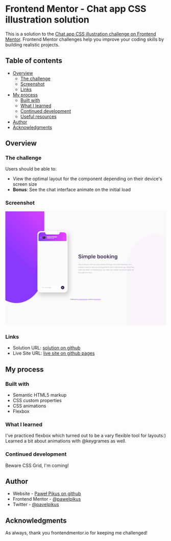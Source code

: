 # Frontend Mentor - Chat app CSS illustration solution

This is a solution to the [Chat app CSS illustration challenge on Frontend Mentor](https://www.frontendmentor.io/challenges/chat-app-css-illustration-O5auMkFqY). Frontend Mentor challenges help you improve your coding skills by building realistic projects. 

## Table of contents

- [Overview](#overview)
  - [The challenge](#the-challenge)
  - [Screenshot](#screenshot)
  - [Links](#links)
- [My process](#my-process)
  - [Built with](#built-with)
  - [What I learned](#what-i-learned)
  - [Continued development](#continued-development)
  - [Useful resources](#useful-resources)
- [Author](#author)
- [Acknowledgments](#acknowledgments)

## Overview

### The challenge

Users should be able to:

- View the optimal layout for the component depending on their device's screen size
- **Bonus**: See the chat interface animate on the initial load

### Screenshot

![](./images/animation.gif)

### Links

- Solution URL: [solution on github](https://github.com/pawelpikus/chat-app-illustration)
- Live Site URL: [live site on github pages](https://pawelpikus.github.io/chat-app-illustration/)

## My process

### Built with

- Semantic HTML5 markup
- CSS custom properties
- CSS animations
- Flexbox

### What I learned

I've practiced flexbox which turned out to be a vary flexible tool for layouts:) Learned a bit about animations with @keygrames as well. 

### Continued development

Beware CSS Grid, I'm coming! 

## Author

- Website - [Paweł Pikus on github](https://github.com/pawelpikus)
- Frontend Mentor - [@pawelpikus](https://www.frontendmentor.io/profile/pawelpikus)
- Twitter - [@pavelpikus](https://www.twitter.com/pavelpikus)

## Acknowledgments

As always, thank you frontendmentor.io for keeping me challenged!


